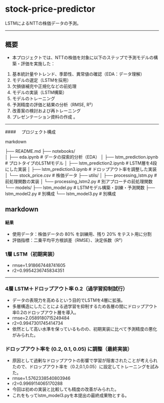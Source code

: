 # stock-price-predictor
LSTMによるNTTの株価データの予測。

---

##  概要

- 本プロジェクトでは、NTTの株価を対象に以下のステップで予測モデルの構築・評価を実施した：

1. 基本統計量やトレンド、季節性、異常値の確認（EDA：データ理解）  
2. モデルの選定（LSTMを採用）  
3. 欠損値補完や正規化などの前処理  
4. モデルの実装（LSTM構築）  
5. モデルのトレーニング  
6. 予測精度の評価と結果の分析（RMSE, R²）  
7. 改善案の検討および再トレーニング  
8. プレゼンテーション資料の作成 。

---

####　 プロジェクト構成

markdown

├── README.md
├── notebooks/  
│ ├── eda.ipynb # データの探索的分析（EDA）
│ ├── lstm_prediction.ipynb # プロトタイプのLSTMモデル
│ ├── lstm_prediction2.ipynb # LSTM層を4段にした実装
│ ├── lstm_prediction3.ipynb # ドロップアウト率を調整した実装
│ └── stock_price.csv # 株価データ
├── utils/ 
│ ├── processing_lstm.py # 前処理関数の実装
│ └── processing_lstm2.py # 別アプローチの前処理関数
└── models/ 
├── lstm_model.py # LSTMモデル構築・訓練・予測関数
├── lstm_model2.py # 別構成
└── lstm_model3.py # 別構成

markdown
---

#### 結果
- 使用データ：株価データの 80% を訓練用、残り 20% をテスト用に分割  
- 評価指標：二乗平均平方根誤差（RMSE）、決定係数（R²）
### 1層 LSTM（初期実装）
- rmse=1.918667448741605
- r2=0.9954236745834351

---

### 4層 LSTM＋ドロップアウト率 0.2（過学習抑制試行）  
- データの表現力を高めるという目的でLSTMを4層に拡張。
- 多層構造にしたことによる過学習を抑制するため各層の間にドロップアウト率0.2のドロップアウト層を導入。
- rmse=2.0589180715249484
- r2=0.9947301745414734
- 依然として高い水準を保っているものの、初期実装に比べて予測精度の悪化がみられた。
### ドロップアウト率を (0.2, 0.1, 0.05) に調整（最終実装）
- 原因として過剰なドロップアウトの影響で学習が阻害されたことが考えられたので、ドロップアウト率を（0.2,0.1,0.05）に設定してトレーニングを試みた。
- rmse=1.5762338540803946
- r2=0.9969114065170288
- 今回は初めの実装と比較しても精度の改善がみられた。
- これをもってlstm_model3.pyを本提出の最終成果物とする。
